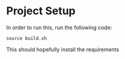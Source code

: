 # Project Setup

In order to run this, run the following code:

```
source build.sh 
```

This should hopefully install the requirements
